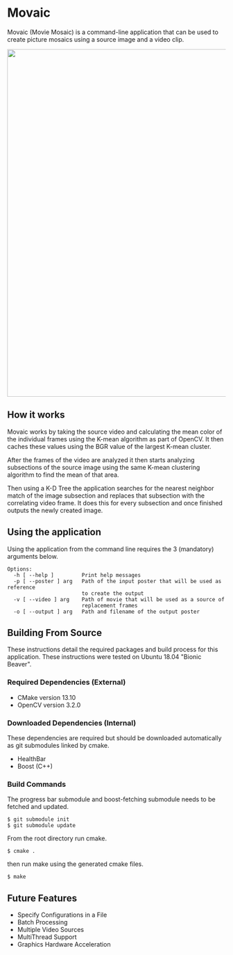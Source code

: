 # Movaic

Movaic (Movie Mosaic) is a command-line application that can be used to create picture mosaics using a source image and a video clip.
 
<p align="center">
  <img width="535" height="800" src="https://github.com/GoldenBug/ReadMe_Asset_Host/blob/master/Movaic_Assets/Output_Example.gif">
</p>

## How it works

Movaic works by taking the source video and calculating the mean color of the individual frames using the K-mean algorithm as part of OpenCV. It then caches these values using the BGR value of the largest K-mean cluster. 

After the frames of the video are analyzed it then starts analyzing subsections of the source image using the same K-mean clustering
algorithm to find the mean of that area. 

Then using a K-D Tree the application searches for the nearest neighbor match of the image subsection and replaces that subsection with the correlating video frame. It does this for every subsection and once finished outputs the newly created image. 

## Using the application

Using the application from the command line requires the 3 (mandatory) arguments below.

```
Options:
  -h [ --help ]         Print help messages
  -p [ --poster ] arg   Path of the input poster that will be used as reference
                        to create the output
  -v [ --video ] arg    Path of movie that will be used as a source of 
                        replacement frames
  -o [ --output ] arg   Path and filename of the output poster
```

## Building From Source

These instructions detail the required packages and build process for this application.
These instructions were tested on Ubuntu 18.04 "Bionic Beaver".

### Required Dependencies (External)
* CMake version 13.10
* OpenCV version 3.2.0

### Downloaded Dependencies (Internal)
These dependencies are required but should be downloaded automatically as git submodules linked by cmake.

* HealthBar
* Boost (C++)

### Build Commands

The progress bar submodule and boost-fetching submodule needs to be fetched and updated.

```shell
$ git submodule init
$ git submodule update
```

From the root directory run cmake.
```shell
$ cmake .
```

then run make using the generated cmake files.
```shell
$ make
```

## Future Features
* Specify Configurations in a File
* Batch Processing
* Multiple Video Sources
* MultiThread Support
* Graphics Hardware Acceleration
